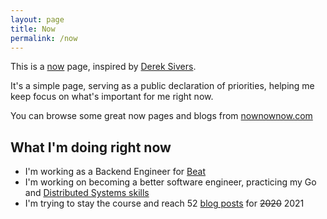 ```yaml
---
layout: page
title: Now
permalink: /now
---
```


This is a [now](https://nownownow.com/about) page, inspired by [Derek Sivers](https://sivers.org/nowff).

It's a simple page, serving as a public declaration of priorities, helping me keep focus on what's important for me right now.

You can browse some great now pages and blogs from [nownownow.com](https://nownownow.com/)

## What I'm doing right now
- I'm working as a Backend Engineer for [Beat](https://thebeat.co)
- I'm working on becoming a better software engineer, practicing my Go and [Distributed Systems skills](https://www.youtube.com/watch?v=cQP8WApzIQQ&list=PLrw6a1wE39_tb2fErI4-WkMbsvGQk9_UB)
- I'm trying to stay the course and reach 52 [blog posts](https://tpaschalis.github.io) for ~~2020~~ 2021
